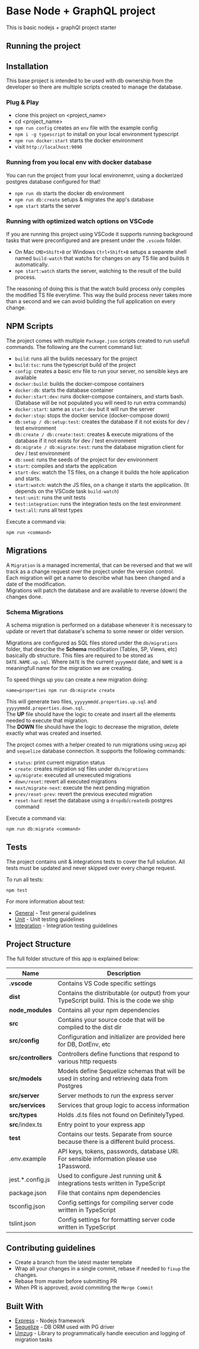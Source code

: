 # Base Node + GraphQL project

This is basic nodejs + graphQl project starter

## Running the project

## Installation

This base project is intended to be used with db ownership from the developer so there are multiple scripts created to manage the database.

### Plug & Play

- clone this project on <project_name>
- cd <project_name>
- `npm run config` creates an `env` file with the example config
- `npm i -g typescript` to install on your local environment typescript
- `npm run docker:start` starts the docker environment
- visit `http://localhost:9090`

### Running from you local env with docker database

You can run the project from your local environemnt, using a dockerized postgres database configured for that!

- `npm run db` starts the docker db environment
- `npm run db:create` setups & migrates the app's database
- `npm start` starts the server

### Running with optimized watch options on VSCode

If you are running this project using VSCode it supports running background tasks that were preconfigured
and are present under the `.vscode` folder.

- On Mac `CMD+Shift+B` or Windows `Ctrl+Shift+B` setups a separete shell named `build-watch`
  that watchs for changes on any TS file and builds it automatically.
- `npm start:watch` starts the server, watching to the result of the build process.

The reasoning of doing this is that the watch build process only compiles the modified TS file everytime.
This way the build process never takes more than a second and we can avoid building the full application on every change.

## NPM Scripts

The project comes with multiple `Package.json` scripts created to run usefull commands.
The following are the current command list:

- `build`: runs all the builds necessary for the project
- `build:tsc`: runs the typescript build of the project
- `config`: creates a basic env file to run your server, no sensible keys are available
- `docker:build`: builds the docker-compose containers
- `docker:db`: starts the database container
- `docker:start:dev`: runs docker-compose containers, and starts bash. (Database will be not populated you will need to run extra commands)
- `docker:start`: same as `start:dev` but it will run the server
- `docker:stop`: stops the docker service (docker-compose down)
- `db:setup / db:setup:test`: creates the database if it not exists for dev / test environment
- `db:create / db:create:test`: creates & execute migrations of the database if it not exists for dev / test environment
- `db:migrate / db:migrate:test`: runs the database migration client for dev / test environment
- `db:seed`: runs the seeds of the project for dev environment
- `start`: compiles and starts the application
- `start-dev`: watch the TS files, on a change it builds the hole application and starts.
- `start:watch`: watch the JS files, on a change it starts the application. (It depends on the VSCode task `build-watch`)
- `test:unit`: runs the unit tests
- `test:integration`: runs the integration tests on the test environment
- `test:all`: runs all test types

Execute a command via:

```shell
npm run <command>
```

## Migrations

A `Migration` is a managed incremental, that can be reversed and that we will track as a change request over the project under the version control.  
Each migration will get a name to describe what has been changed and a date of the modification.  
Migrations will patch the database and are available to reverse (down) the changes done.

### Schema Migrations

A schema migration is performed on a database whenever it is necessary to update or revert that database's schema to some newer or older version.

Migrations are configured as SQL files stored under the `db/migrations` folder, that describe the **Schema** modification (Tables, SP, Views, etc) basically db structure.
This files are required to be stored as `DATE.NAME.up.sql`. Where `DATE` is the current `yyyymmdd` date, and `NAME` is a meaningfull name for the migration we are creating.

To speed things up you can create a new migration doing:

```
name=properties npm run db:migrate create
```

This will generate two files, `yyyyymmdd.properties.up.sql` and `yyyyymmdd.properties.down.sql`.  
The **UP** file should have the logic to create and insert all the elements needed to execute that migration.  
The **DOWN** file should have the logic to decrease the migration, delete exactly what was created and inserted.

The project comes with a helper created to run migrations using `umzug` api and `sequelize` database connection. It supports the following commands:

- `status`: print current migration status
- `create`: creates migration sql files under `db/migrations`
- `up/migrate`: executed all unexecuted migrations
- `down/reset`: revert all executed migrations
- `next/migrate-next`: execute the next pending migration
- `prev/reset-prev`: revert the previous executed migration
- `reset-hard`: reset the database using a `dropdb`/`createdb` postgres command

Execute a command via:

```shell
npm run db:migrate <command>
```

## Tests

The project contains unit & integrations tests to cover the full solution. All tests must be updated and never skipped over every change request.

To run all tests:

```
npm test
```

For more information about test:

- [General](tests/README.md) - Test general guidelines
- [Unit](tests/unit/README.md) - Unit testing guidelines
- [Integration](tests/integration/README.md) - Integration testing guidelines

## Project Structure

The full folder structure of this app is explained below:

| Name                | Description                                                                                    |
| ------------------- | ---------------------------------------------------------------------------------------------- |
| **.vscode**         | Contains VS Code specific settings                                                             |
| **dist**            | Contains the distributable (or output) from your TypeScript build. This is the code we ship    |
| **node_modules**    | Contains all your npm dependencies                                                             |
| **src**             | Contains your source code that will be compiled to the dist dir                                |
| **src/config**      | Configuration and initializer are provided here for DB, DotEnv, etc                            |
| **src/controllers** | Controllers define functions that respond to various http requests                             |
| **src/models**      | Models define Sequelize schemas that will be used in storing and retrieving data from Postgres |
| **src/server**      | Server methods to run the express server                                                       |
| **src/services**    | Services that group logic to access information                                                |
| **src/types**       | Holds .d.ts files not found on DefinitelyTyped.                                                |
| **src**/index.ts    | Entry point to your express app                                                                |
| **test**            | Contains our tests. Separate from source because there is a different build process.           |
| .env.example        | API keys, tokens, passwords, database URI. For sensible information please use 1Password.      |
| jest.\*.config.js   | Used to configure Jest running unit & integrations tests written in TypeScript                 |
| package.json        | File that contains npm dependencies                                                            |
| tsconfig.json       | Config settings for compiling server code written in TypeScript                                |
| tslint.json         | Config settings for formatting server code written in TypeScript                               |

## Contributing guidelines

- Create a branch from the latest master template
- Wrap all your changes in a single commit, rebase if needed to `fixup` the changes.
- Rebase from master before submitting PR
- When PR is approved, avoid commiting the `Merge Commit`

## Built With

- [Express](https://expressjs.com) - Nodejs framework
- [Sequelize](https://sequelize.org/) - DB ORM used with PG driver
- [Umzug](https://github.com/sequelize/umzug) - Library to programmatically handle execution and logging of migration tasks
